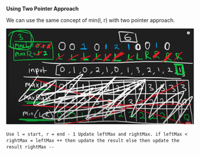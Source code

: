 **Using Two Pointer Approach**

We can use the same concept of min(l, r) with two pointer approach.

![img_1.png](img_1.png)

`
Use l = start, r = end - 1
Update leftMax and rightMax.
if leftMax < rightMax = leftMax ++
then update the result
else
then update the result
rightMax --
`